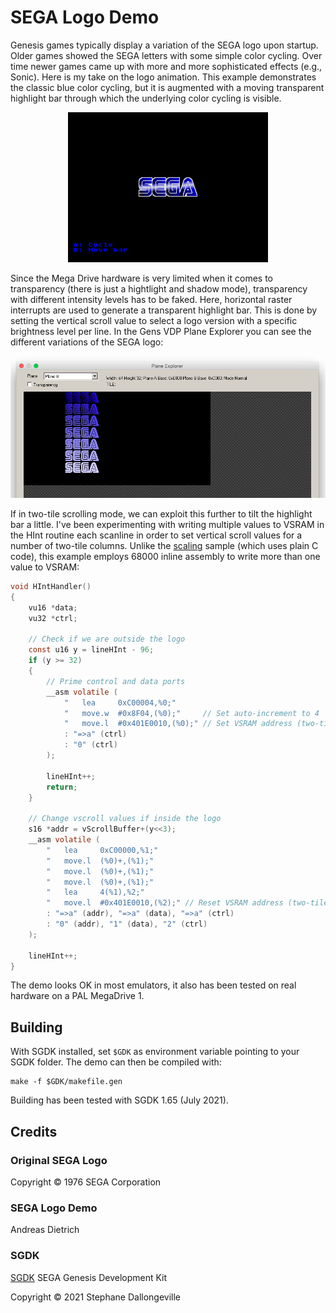 # SEGA Logo Demo

Genesis games typically display a variation of the SEGA logo upon startup. Older games showed the SEGA letters with some simple color cycling. Over time newer games came up with more and more sophisticated effects (e.g., Sonic). Here is my take on the logo animation. This example demonstrates the classic blue color cycling, but it is augmented with a moving transparent highlight bar through which the underlying color cycling is visible.

<p align="center">
<img src="images/sega-logo.png" width="320">
</p>
 
Since the Mega Drive hardware is very limited when it comes to transparency (there is just a hightlight and shadow mode), transparency with different intensity levels has to be faked. Here, horizontal raster interrupts are used to generate a transparent highlight bar. This is done by setting the vertical scroll value to select a logo version with a specific brightness level per line. In the Gens VDP Plane Explorer you can see the different variations of the SEGA logo:

<p align="center">
<img src="images/PlaneExplorer.png" >
</p>

If in two-tile scrolling mode, we can exploit this further to tilt the highlight bar a little. I've been experimenting with writing multiple values to VSRAM in the HInt routine each scanline in order to set vertical scroll values for a number of two-tile columns. Unlike the [scaling](../scaling) sample (which uses plain C code), this example employs 68000 inline assembly to write more than one value to VSRAM:

```c
void HIntHandler()
{
    vu16 *data;
    vu32 *ctrl;

    // Check if we are outside the logo
    const u16 y = lineHInt - 96;
    if (y >= 32)
    {
        // Prime control and data ports
        __asm volatile (
            "   lea     0xC00004,%0;"
            "   move.w  #0x8F04,(%0);"     // Set auto-increment to 4
            "   move.l  #0x401E0010,(%0);" // Set VSRAM address (two-tile column 7)
            : "=>a" (ctrl)
            : "0" (ctrl)
        );

        lineHInt++;
        return;
    }

    // Change vscroll values if inside the logo
    s16 *addr = vScrollBuffer+(y<<3);
    __asm volatile (
        "   lea     0xC00000,%1;"
        "   move.l  (%0)+,(%1);"
        "   move.l  (%0)+,(%1);"
        "   move.l  (%0)+,(%1);"
        "   lea     4(%1),%2;"
        "   move.l  #0x401E0010,(%2);" // Reset VSRAM address (two-tile column 7)
        : "=>a" (addr), "=>a" (data), "=>a" (ctrl)
        : "0" (addr), "1" (data), "2" (ctrl)
    );

    lineHInt++;
}
```

The demo looks OK in most emulators, it also has been tested on real hardware on a PAL MegaDrive 1.

## Building

With SGDK installed, set `$GDK` as environment variable pointing to your SGDK folder. The demo can then be compiled with:

	make -f $GDK/makefile.gen

Building has been tested with SGDK 1.65 (July 2021).

## Credits

### Original SEGA Logo

Copyright © 1976 SEGA Corporation

### SEGA Logo Demo

Andreas Dietrich

### SGDK

[SGDK](https://github.com/Stephane-D/SGDK) SEGA Genesis Development Kit

Copyright © 2021 Stephane Dallongeville
